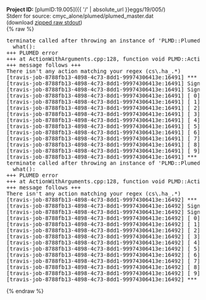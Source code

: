 **Project ID:** [plumID:19.005]({{ '/' | absolute_url }}eggs/19/005/)  
Stderr for source:  cmyc_alone/plumed/plumed_master.dat   
(download [zipped raw stdout](plumed_master.dat.plumed_master.stdout.txt.zip))  
{% raw %}
<pre>
terminate called after throwing an instance of 'PLMD::Plumed::ExceptionError'
  what():  
+++ PLUMED error
+++ at ActionWithArguments.cpp:128, function void PLMD::ActionWithArguments::interpretArgumentList(const std::vector<std::__cxx11::basic_string<char> >&, std::vector<PLMD::Value*>&)
+++ message follows +++
There isn't any action matching your regex (cs\.ha_.*)
[travis-job-8788fb13-4898-4c73-8dd1-99974306413e:16491] *** Process received signal ***
[travis-job-8788fb13-4898-4c73-8dd1-99974306413e:16491] Signal: Aborted (6)
[travis-job-8788fb13-4898-4c73-8dd1-99974306413e:16491] Signal code:  (-6)
[travis-job-8788fb13-4898-4c73-8dd1-99974306413e:16491] [ 0] /lib/x86_64-linux-gnu/libc.so.6(+0x354b0)[0x7fee231704b0]
[travis-job-8788fb13-4898-4c73-8dd1-99974306413e:16491] [ 1] /lib/x86_64-linux-gnu/libc.so.6(gsignal+0x38)[0x7fee23170428]
[travis-job-8788fb13-4898-4c73-8dd1-99974306413e:16491] [ 2] /lib/x86_64-linux-gnu/libc.so.6(abort+0x16a)[0x7fee2317202a]
[travis-job-8788fb13-4898-4c73-8dd1-99974306413e:16491] [ 3] /usr/lib/x86_64-linux-gnu/libstdc++.so.6(_ZN9__gnu_cxx27__verbose_terminate_handlerEv+0x16d)[0x7fee237aa84d]
[travis-job-8788fb13-4898-4c73-8dd1-99974306413e:16491] [ 4] /usr/lib/x86_64-linux-gnu/libstdc++.so.6(+0x8d6b6)[0x7fee237a86b6]
[travis-job-8788fb13-4898-4c73-8dd1-99974306413e:16491] [ 5] /usr/lib/x86_64-linux-gnu/libstdc++.so.6(+0x8d701)[0x7fee237a8701]
[travis-job-8788fb13-4898-4c73-8dd1-99974306413e:16491] [ 6] /usr/lib/x86_64-linux-gnu/libstdc++.so.6(__cxa_rethrow+0x49)[0x7fee237a8969]
[travis-job-8788fb13-4898-4c73-8dd1-99974306413e:16491] [ 7] plumed_master[0x40a072]
[travis-job-8788fb13-4898-4c73-8dd1-99974306413e:16491] [ 8] /lib/x86_64-linux-gnu/libc.so.6(__libc_start_main+0xf0)[0x7fee2315b830]
[travis-job-8788fb13-4898-4c73-8dd1-99974306413e:16491] [ 9] plumed_master[0x40a0e9]
[travis-job-8788fb13-4898-4c73-8dd1-99974306413e:16491] *** End of error message ***
terminate called after throwing an instance of 'PLMD::Plumed::ExceptionError'
  what():  
+++ PLUMED error
+++ at ActionWithArguments.cpp:128, function void PLMD::ActionWithArguments::interpretArgumentList(const std::vector<std::__cxx11::basic_string<char> >&, std::vector<PLMD::Value*>&)
+++ message follows +++
There isn't any action matching your regex (cs\.ha_.*)
[travis-job-8788fb13-4898-4c73-8dd1-99974306413e:16492] *** Process received signal ***
[travis-job-8788fb13-4898-4c73-8dd1-99974306413e:16492] Signal: Aborted (6)
[travis-job-8788fb13-4898-4c73-8dd1-99974306413e:16492] Signal code:  (-6)
[travis-job-8788fb13-4898-4c73-8dd1-99974306413e:16492] [ 0] /lib/x86_64-linux-gnu/libc.so.6(+0x354b0)[0x7f73b3edc4b0]
[travis-job-8788fb13-4898-4c73-8dd1-99974306413e:16492] [ 1] /lib/x86_64-linux-gnu/libc.so.6(gsignal+0x38)[0x7f73b3edc428]
[travis-job-8788fb13-4898-4c73-8dd1-99974306413e:16492] [ 2] /lib/x86_64-linux-gnu/libc.so.6(abort+0x16a)[0x7f73b3ede02a]
[travis-job-8788fb13-4898-4c73-8dd1-99974306413e:16492] [ 3] /usr/lib/x86_64-linux-gnu/libstdc++.so.6(_ZN9__gnu_cxx27__verbose_terminate_handlerEv+0x16d)[0x7f73b451684d]
[travis-job-8788fb13-4898-4c73-8dd1-99974306413e:16492] [ 4] /usr/lib/x86_64-linux-gnu/libstdc++.so.6(+0x8d6b6)[0x7f73b45146b6]
[travis-job-8788fb13-4898-4c73-8dd1-99974306413e:16492] [ 5] /usr/lib/x86_64-linux-gnu/libstdc++.so.6(+0x8d701)[0x7f73b4514701]
[travis-job-8788fb13-4898-4c73-8dd1-99974306413e:16492] [ 6] /usr/lib/x86_64-linux-gnu/libstdc++.so.6(__cxa_rethrow+0x49)[0x7f73b4514969]
[travis-job-8788fb13-4898-4c73-8dd1-99974306413e:16492] [ 7] plumed_master[0x40a072]
[travis-job-8788fb13-4898-4c73-8dd1-99974306413e:16492] [ 8] /lib/x86_64-linux-gnu/libc.so.6(__libc_start_main+0xf0)[0x7f73b3ec7830]
[travis-job-8788fb13-4898-4c73-8dd1-99974306413e:16492] [ 9] plumed_master[0x40a0e9]
[travis-job-8788fb13-4898-4c73-8dd1-99974306413e:16492] *** End of error message ***
</pre>
{% endraw %}
